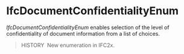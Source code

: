 IfcDocumentConfidentialityEnum
==============================

_IfcDocumentConfidentialityEnum_ enables selection of the level of confidentiality of document information from a list of choices.

> HISTORY&nbsp; New enumeration in IFC2x.
